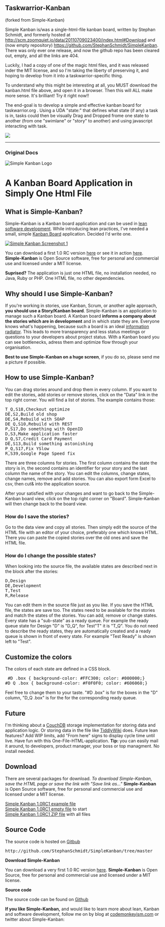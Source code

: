 ## Taskwarrior-Kanban 
(forked from Simple-Kanban)

Simple Kanban is/was a single-html-file kanban board, written by Stephan Schmidt, and formerly hosted at http://scm.zoomquiet.io/data/20110709023400/index.html#Download and (now empty repository) https://github.com/StephanSchmidt/SimpleKanban. 
There was only ever one release, and now the github repo has been cleared out, empty, and all the links are 404.

Luckily, I had a copy of one of the magic html files, and it was released inder the MIT license, and so I'm taking the liberty of preserving it, and hoping to develop from it into a taskwarrior-specific thing.

To understand why this might be interesting at all, you MUST download the kanban.html file above, and open it in a browser. Then this will ALL make more sense. It's brilliant! Try it right now!!

The end-goal is to develop a simple and effective kanban board for taskwarrior.org . 
Using a UDA "state:" that defines what state (if any) a task is in, tasks could then be visually Drag and Dropped frome one state to another (from one "swimlane" or "story" to another) and using javascript interacting with task.

![](https://raw.githubusercontent.com/linuxcaffe/Taskwarrior-Kanban/dev/kanban_screenshot1_small.png)

----
### Original Docs


<html>
<head>
<meta http-equiv="Content-Type" content="text/html; charset=UTF-8">
<title>Simple-Kanban | The one file kanban board application</title>
<link rel="stylesheet" type="text/css" href="index.css" media="all">
</head>
<body>
<!-- <div class="container_12">
<div class="grid_12 alpha omegs">
<img src="images/ScreenPhoto.jpg" alt="Simple Kanban screen photo"/>
</div>
</div>
--><div class="container_12">
<img class="logo" src="logo.png" alt="Simple Kanban Logo" border="0">
<h1>A Kanban Board Application in Simply One Html File</h1>
</div>
<div class="container_12">
<div class="grid_9 alpha">
<h2>What is Simple-Kanban?</h2>
<p>
Simple-Kanban is a Kanban board application and can be used in
<a href="http://en.wikipedia.org/wiki/Lean_software_development">lean software development</a>.
While introducing lean practices, I've needed a small, simple
<a href="http://www.infoq.com/articles/agile-kanban-boards">Kanban Board</a> application.
Decided I'd write one.
</p>
<p><a href="http://www.simple-kanban.com/download/Simple_Kanban_App_1.0RC1.html"><img alt="Simple Kanban Screenshot 1" src="screenshot1_small.png" border="0"></a></p>
<p>You can download a first 1.0 RC version <a href="#Download">here</a> or see it in action
<a href="http://www.simple-kanban.com/download/Simple_Kanban_App_1.0RC1.html">here</a>. <b>Simple-Kanban</b> is Open Source software,
free for personal and commercial use and licensed under a MIT license.</p>
<p><b>Suprised?</b> The application is just one HTML file, no installation needed, no Java, Ruby or PHP.
One HTML file, no other dependencies.</p>
<h2>Why should I use Simple-Kanban?</h2>
<p>
If you're working in stories, use Kanban, Scrum, or another agile approach, <b>you should use a Story/Kanban board</b>.
Simple-Kanban is an application to manage such a Kanban board. A Kanban board <b>informs a company about the stories which are in
development</b> and in which state they are. Everyone knows what's happening, because such a board is an ideal
<a href="http://alistair.cockburn.us/Information+radiator">information radiator</a>. This leads to more
transparency and less status meetings or questions to your developers about project status. With a Kanban
board you can see bottlenecks, adress them and optimize flow through your organisation.
</p>
<b>Best to use Simple-Kanban on a
huge screen</b>, if you do so, please send me a picture if possible.
<p></p>
<h2>How to use Simple-Kanban?</h2>
<p>You can drag stories around and drop them in every column. If you want to edit the stories, add stories or
remove stories, click on the "Data" link in the top right corner. You will find a list
of stories. The example contains those:</p>
<pre>T_Q,S18,Checkout optimize
DE,S2,Build old shop
DE,S4,Rebuild with SOAP
DE_Q,S10,Rebuild with REST
P,S17,Do something with OpenID
D,S3,Make application faster
D_Q,S7,Credit Card Payment
DE,S13,Build something astonishing
P_Q,S17,Fix YSlow
R,S39,Google Page Speed fix
</pre>
<p>There are three columns for stories. The first column contains the state the story is in, the second contains
an identifier for your story and the last column the name of the story. You can edit the columns, change
states, change names, remove and add stories. You can also export form Excel to csv, then cut&amp; into the
application source.</p>
<p>
After your satisfied with your changes and want to go back to the Simple-Kanban board view, click
on the top right corner on "Board". Simple-Kanban will then change back to the board view.
</p>
<h3>How do I save the stories?</h3>
<p>
Go to the data view and copy all stories. Then simply edit the source of the HTML file
with an editor of your choice, preferably one which knows HTML. There you can paste the copied
stories over the old ones and save the HTML file.
</p>
<h3>How do I change the possible states?</h3>
<p>When looking into the source file, the available states are described next in the block after the
stories:</p>
<pre>D,Design
DE,Development
T,Test
R,Release
</pre>
<p>
You can edit them in the source file just as you like. If you save the HTML file, the states are save too.
The states need to be available for the stories and match the states of the stories. You can add, remove or
change
states. Every state has a "sub-state" as a ready queue. For example the ready queue state for Design "D"
is "D_Q", for Test"T" it is "T_Q". You do not need to describe the ready
states, they are automatically created and a ready queue is shown in front of every state. For example
"Test Ready" is shown left to "Test".
</p>
<h2>Customize the colors</h2>
<p>The colors of each state are defined in a CSS block.</p>
<pre> #D .box { background-color: #FFC300; color: #000000;}
#D_Q .box { background-color: #F0F0F0; color: #606060;}
</pre>
<p>Feel free to change them to your taste. "#D .box" is for the boxes in the "D" column, "D_Q .box" is for the
for the corresponding ready queue.</p>
<h2>Future</h2>
<p>
I'm thinking about a <a href="http://couchdb.apache.org/">CouchDB</a> storage implementation for storing
data and application logic. Or storing data in the file like <a href="http://www.tiddlywiki.com/">TiddlyWiki</a>
does. Future lean features? Add WIP limits, add "From here" signs to display cycle time until live. Have fun
with
this One-File-HTML-application. <b>Tip:</b> you can easily mail it around, to developers,
product manager, your boss or top managment. No install needed.</p>
<a name="Download"><h2>Download</h2></a>
<p>There are several packages for download. <em>To download
Simple-Kanban, save the HTML page or save the link with "Save link as..."</em>
<b>Simple-Kanban</b> is Open Source software, free for personal and commercial use and licensed under a MIT
license.
</p>
<p class="downloadarea">
<a href="http://www.simple-kanban.com/download/Simple_Kanban_App_1.0RC1.html">Simple Kanban 1.0RC1 example file</a><br>
<a href="http://www.simple-kanban.com/download/Simple_Kanban_App_1.0RC1_Empty.html">Simple Kanban 1.0RC1 empty file</a> to start<br>
<a href="http://www.simple-kanban.com/download/Simple_Kanban_App_1.0RC1.zip">Simple Kanban 1.0RC1 ZIP file</a> with all files<br>
</p>
<a name="Source"></a><h2>Source Code</h2>
The source code is hosted on <a href="http://github.com/StephanSchmidt/SimpleKanban/tree/master">Gitbub</a>
<pre>http://github.com/StephanSchmidt/SimpleKanban/tree/master
</pre>
</div>
<div class="grid_3 omega">
<div id="downloadbox">
<b>Download Simple-Kanban</b>
<p>
You can download a very first 1.0 RC version <a href="#Download">here</a>.
<b>Simple-Kanban</b> is Open Source, free for personal and commercial use and licensed under a MIT license.
</p>
</div>
<div id="sourcebox">
<b>Source code</b>
<p>The source code can be found on <a href="#source">Github</a></p>
</div>
<p><b>If you like Simple-Kanban,</b> and would like to learn more
about lean, Kanban and software development, follow me on by blog at <a href="http://www.codemonkeyism.com/">codemonkeyism.com</a>
or twitter about Simple-Kanban: </p>
</div>
</div>
</body>
</html>
